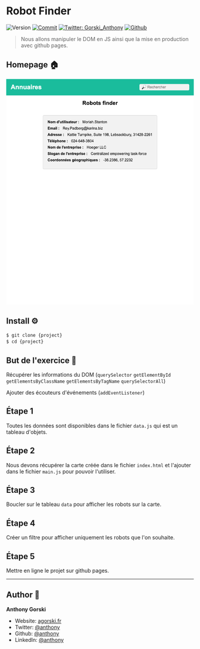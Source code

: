 # Robot Finder

![Version](https://img.shields.io/badge/version-0.1.0-blue.svg?cacheSeconds=2592000)
[![Commit](https://img.shields.io/github/last-commit/GorskiAnthony/WCS_RobotFinder)](https://github.com/GorskiAnthony/WCS_RobotFinder)
[![Twitter: Gorski_Anthony](https://img.shields.io/twitter/follow/Gorski_Anthony.svg?style=social)](https://twitter.com/Gorski_anthony)
[![Github](https://img.shields.io/github/followers/GorskiAnthony?style=social)](https://github.com/GorskiAnthony)

> Nous allons manipuler le DOM en JS ainsi que la mise en production avec github pages.

## Homepage 🏠

![Homepage](_doc/img.png)

## Install ⚙️

```sh
$ git clone {project}
$ cd {project}
```

## But de l'exercice 🎯

Récupérer les informations du DOM (`querySelector` `getElementById` `getElementsByClassName` `getElementsByTagName` `querySelectorAll`)

Ajouter des écouteurs d'événements (`addEventListener`)

## Étape 1️

Toutes les données sont disponibles dans le fichier `data.js` qui est un tableau d'objets.

## Étape 2️

Nous devons récupérer la carte créée dans le fichier `index.html` et l'ajouter dans le fichier `main.js` pour pouvoir l'utiliser.

## Étape 3️

Boucler sur le tableau `data` pour afficher les robots sur la carte.

## Étape 4️

Créer un filtre pour afficher uniquement les robots que l'on souhaite.

## Étape 5️

Mettre en ligne le projet sur github pages.

---

## Author 👤

**Anthony Gorski**

-   Website: [agorski.fr](https://www.agorski.fr)
-   Twitter: [@anthony](https://twitter.com/Gorski_Anthony)
-   Github: [@anthony](https://github.com/GorskiAnthony)
-   LinkedIn: [@anthony](https://linkedin.com/in/anthony-gorski)

